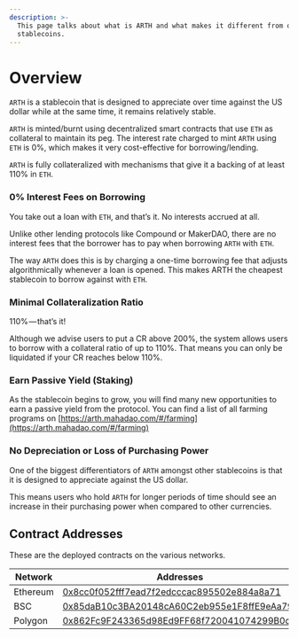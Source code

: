 ```yaml
---
description: >-
  This page talks about what is ARTH and what makes it different from other
  stablecoins.
---
```


# Overview

`ARTH` is a stablecoin that is designed to appreciate over time against the US dollar while at the same time, it remains relatively stable.

`ARTH` is minted/burnt using decentralized smart contracts that use `ETH` as collateral to maintain its peg. The interest rate charged to mint `ARTH` using `ETH` is 0%, which makes it very cost-effective for borrowing/lending.

`ARTH` is fully collateralized with mechanisms that give it a backing of at least 110% in `ETH`.

### 0% Interest Fees on Borrowing

You take out a loan with `ETH`, and that’s it. No interests accrued at all.&#x20;

Unlike other lending protocols like Compound or MakerDAO, there are no interest fees that the borrower has to pay when borrowing `ARTH` with `ETH`.&#x20;

The way `ARTH` does this is by charging a one-time borrowing fee that adjusts algorithmically whenever a loan is opened. This makes ARTH the cheapest stablecoin to borrow against with `ETH`.

### **Minimal Collateralization Ratio**

110% — that’s it!

Although we advise users to put a CR above 200%, the system allows users to borrow with a collateral ratio of up to 110%. That means you can only be liquidated if your CR reaches below 110%.

### **Earn Passive Yield (Staking)**

As the stablecoin begins to grow, you will find many new opportunities to earn a passive yield from the protocol. You can find a list of all farming programs on [https://arth.mahadao.com/#/farming](https://arth.mahadao.com/#/farming)

### No Depreciation or Loss of Purchasing Power

One of the biggest differentiators of `ARTH` amongst other stablecoins is that it is designed to appreciate against the US dollar.&#x20;

This means users who hold `ARTH` for longer periods of time should see an increase in their purchasing power when compared to other currencies.

## Contract Addresses

These are the deployed contracts on the various networks.

| Network  | Addresses                                                                                                                |
| -------- | ------------------------------------------------------------------------------------------------------------------------ |
| Ethereum | [0x8cc0f052fff7ead7f2edcccac895502e884a8a71](https://etherscan.io/address/0x8cc0f052fff7ead7f2edcccac895502e884a8a71)    |
| BSC      | ​[0x85daB10c3BA20148cA60C2eb955e1F8ffE9eAa79](https://bscscan.com/token/0x85daB10c3BA20148cA60C2eb955e1F8ffE9eAa79)      |
| Polygon  | ​[0x862Fc9F243365d98Ed9FF68f720041074299B0dC](https://polygonscan.com/token/0x862Fc9F243365d98Ed9FF68f720041074299B0dC)  |
